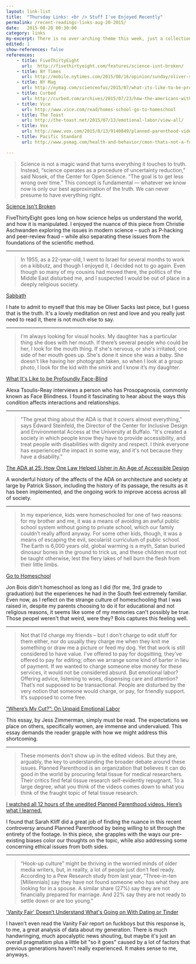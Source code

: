 ```yaml
---
layout: link-list
title:  "Thursday Links: <br /> Stuff I've Enjoyed Recently"
permalink: /recent-readings-links-aug-20-2015/
date:   2015-08-20 00:30:00
category: links
my-excerpt: There is no over-arching theme this week, just a collection of pieces I've read in the past few weeks that I really enjoy. Click, read, grow in your knowledge and curiosity!
edited: 1
show-references: false
references:
    - title: FiveThirtyEight
      url:  http://fivethirtyeight.com/features/science-isnt-broken/
    - title: NY Times
      url: http://mobile.nytimes.com/2015/08/16/opinion/sunday/oliver-sacks-sabbath.html?referrer=&_r=2
    - title: NY Mag
      url: http://nymag.com/scienceofus/2015/07/what-its-like-to-be-profoundly-face-blind.html
    - title: Curbed
      url: http://curbed.com/archives/2015/07/23/how-the-americans-with-disabilities-act-transformed-architecture.php
    - title: Vice
      url: http://www.vice.com/read/homes-school-go-to-homeschool
    - title: The Toast
      url: http://the-toast.net/2015/07/13/emotional-labor/view-all/
    - title: Vox
      url: http://www.vox.com/2015/8/13/9140849/planned-parenthood-videos-unedited
    - title: Pacific Standard
      url: http://www.psmag.com/health-and-behavior/cmon-thats-not-a-fuckboy-nancy-jo

---
```


> Science is not a magic wand that turns everything it touches to truth. Instead, “science operates as a procedure of uncertainty reduction,” said Nosek, of the Center for Open Science. “The goal is to get less wrong over time.” This concept is fundamental — whatever we know now is only our best approximation of the truth. We can never presume to have everything right.

[Science Isn't Broken](http://fivethirtyeight.com/features/science-isnt-broken/)

FiveThirtyEight goes long on how science helps us understand the world, and how it is manipulated. I enjoyed the nuance of this piece from Christie Aschwanden exploring the issues in modern science – such as P-hacking and peer-review fraud – while also separating these issues from the foundations of the scientific method.

<hr/>

> In 1955, as a 22-year-old, I went to Israel for several months to work on a kibbutz, and though I enjoyed it, I decided not to go again. Even though so many of my cousins had moved there, the politics of the Middle East disturbed me, and I suspected I would be out of place in a deeply religious society.

[Sabbath](http://mobile.nytimes.com/2015/08/16/opinion/sunday/oliver-sacks-sabbath.html?referrer=&_r=2)

I hate to admit to myself that this may be Oliver Sacks last piece, but I guess that is the truth. It's a lovely meditation on rest and love and you really just need to read it, there is not much else to say.

<hr />

>I'm always looking for visual hooks. My daughter has a particular thing she does with her mouth. If there’s several people who could be her, I look for the mouth thing. If she's nervous, or she's irritated, one side of her mouth goes up. She's done it since she was a baby. She doesn't like having her photograph taken, so when I look at a group photo, I look for the kid with the smirk and I know it’s my daughter.

[What It's Like to be Profoundly Face-Blind](http://nymag.com/scienceofus/2015/07/what-its-like-to-be-profoundly-face-blind.html)

Alexa Tsoulis-Reay interviews a person who has Prosopagnosia, commonly known as Face Blindness. I found it fascinating to hear about the ways this condition affects interactions and relationships.

<hr />

> "The great thing about the ADA is that it covers almost everything," says Edward Steinfeld, the Director of the Center for Inclusive Design and Environmental Access at the University at Buffalo. "It's created a society in which people know they have to provide accessibility, and treat people with disabilities with dignity and respect. I think everyone has experienced the impact in some way, and it's not because they have a disability."

[The ADA at 25: How One Law Helped Usher in An Age of Accessible Design](http://curbed.com/archives/2015/07/23/how-the-americans-with-disabilities-act-transformed-architecture.php)

A wonderful history of the affects of the ADA on architecture and society at large by Patrick Sisson, including the history of its passage, the results as it has been implemented, and the ongoing work to improve access across all of society.

<hr />

> In my experience, kids were homeschooled for one of two reasons: for my brother and me, it was a means of avoiding an awful public school system without going to private school, which our family couldn’t really afford anyway. For some other kids, though, it was a means of escaping the evil, secularist curriculum of public school. The Earth is 6,000 years old, global warming is a myth, Satan buried dinosaur bones in the ground to trick us, and these children must not be taught otherwise, lest the fiery lakes of hell burn the flesh from their little limbs.

[Go to Homeschool](http://www.vice.com/read/homes-school-go-to-homeschool)

Jon Bois didn't homeschool as long as I did (for me,  3rd grade to graduation) but the experiences he had in the South feel extremely familiar. Even now, as I reflect on the strange culture of homeschooling that I was raised in, despite my parents choosing to do it for educational and not religious reasons, it seems like some of my memories can't possibly be true. Those peopel weren't that weird, were they? Bois captures this feeling well.

<hr />

> Not that I’d charge my friends – but I don’t charge to edit stuff for them either, nor do usually they charge me when they knit me something or draw me a picture or feed my dog. Yet that work is still considered to have value. I’ve offered to pay for dogsitting, they’ve offered to pay for editing; often we arrange some kind of barter in lieu of payment. If we wanted to charge someone else money for these services, it would not be considered absurd. But emotional labor? Offering advice, listening to woes, dispensing care and attention? That’s not supposed to be transactional. People are disturbed by the very notion that someone would charge, or pay, for friendly support. It’s supposed to come free.

[“Where’s My Cut?”: On Unpaid Emotional Labor](http://the-toast.net/2015/07/13/emotional-labor/view-all/)

This essay, by Jess Zimmerman, simply must be read. The expectations we place on others, specifically women, are immense and undervalued. This essay demands the reader grapple with how we might address this shortcoming.

<hr />

> These moments don't show up in the edited videos. But they are, arguably, the key to understanding the broader debate around these issues. Planned Parenthood is an organization that believes it can do good in the world by procuring fetal tissue for medical researchers. Their critics find fetal tissue research self-evidently repugnant. To a large degree, what you think of the videos comes down to what you think of the fraught topic of fetal tissue research.

[I watched all 12 hours of the unedited Planned Parenthood videos. Here’s what I learned.](http://www.vox.com/2015/8/13/9140849/planned-parenthood-videos-unedited)

I found that Sarah Kliff did a great job of finding the nuance in this recent controversy around Planned Parenthood by being willing to sit through the entirety of the footage. In this piece, she grapples with the ways our pre-existing biases color our thoughts on the topic, while also addressing some concerning ethical issues from both sides.

<hr />

> “Hook-up culture” might be thriving in the worried minds of older media writers, but, in reality, a lot of people just don’t feel ready. According to a Pew Research study from last year, “Three-in-ten [Millennials] say they have not found someone who has what they are looking for in a spouse. A similar share (27%) say they are not financially prepared for marriage. And 22% say they are not ready to settle down or are too young.”

['Vanity Fair' Doesn’t Understand What's Going on With Dating or Tinder](http://www.psmag.com/health-and-behavior/cmon-thats-not-a-fuckboy-nancy-jo)

I haven't even read the Vanity Fair report on fuckboys but this response is, to me, a great analysis of data about my generation. There is much handwringing, much apocalyptic news shouting, but maybe it's just an overall pragmatism plus a little bit "so it goes" caused by a lot of factors that previous generations haven't really experienced. It makes sense to me, anyways.
